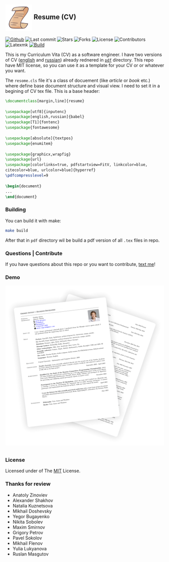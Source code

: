 <h2><img src="./images/logo.svg" alt="Favicon Preview" width="85" align="center"> Resume (CV)</h2>

[![Github](https://img.shields.io/badge/alchemmist%2FCV-blue?logo=github&label=github&color=blue)](https://github.com/alchemmist/CV)
![Last commit](https://img.shields.io/github/last-commit/alchemmist/CV?style=flat) ![Stars](https://img.shields.io/github/stars/alchemmist/CV?style=flat)
![Forks](https://img.shields.io/github/forks/alchemmist/CV?style=flat)
![License](https://img.shields.io/github/license/alchemmist/CV?style=flat)
![Contributors](https://img.shields.io/github/contributors/alchemmist/CV?style=flat)
![Latexmk](https://img.shields.io/badge/4.86-default?label=latexmk)
[![Build](https://github.com/alchemmist/CV/actions/workflows/build.yaml/badge.svg?branch=main)](https://github.com/alchemmist/CV/actions/workflows/build.yaml)

This is my Curriculum Vita (CV) as a software engineer. I have two versions of CV ([english](/pdf/english.pdf) and [russian](/pdf/russian.pdf)) already rednered in [`pdf`](/pdf) directory. This repo have MIT license, so you can use it as a template for your CV or or whatever you want.

The `resome.cls` file it's a class of docuement (like _article_ or _book_ etc.) where define base document structure and visual view. I need to set it in a begining of CV tex file. This is a base header:

```tex
\documentclass[margin,line]{resume}

\usepackage[utf8]{inputenc}
\usepackage[english,russian]{babel}
\usepackage[T1]{fontenc}
\usepackage{fontawesome}

\usepackage[absolute]{textpos}
\usepackage{enumitem}

\usepackage{graphicx,wrapfig}
\usepackage{url}
\usepackage[colorlinks=true, pdfstartview=FitV, linkcolor=blue,
citecolor=blue, urlcolor=blue]{hyperref}
\pdfcompresslevel=9

\begin{document}
...
\end{document}
```

### Building

You can build it with make:

```sh
make build
```

After that in `pdf` directory wil be build a pdf version of all `.tex` files in repo.

### Questions | Contribute

If you have questions about this repo or you want to contribute, [text me](https://t.me/alchemmist)!

### Demo

<img src="./images/demo.png" alt="Favicon Preview"  style="margin-bottom: 10px">

### License

Licensed under of The [MIT](./LICENSE) License.

### Thanks for review

- Anatoly Zinoviev
- Alexander Shakhov
- Natalia Kuznetsova
- Mikhail Doshevsky
- Yegor Bugayenko
- Nikita Sobolev
- Maxim Smirnov
- Grigory Petrov
- Pavel Sokolov
- Mikhail Flenov
- Yulia Lukyanova
- Ruslan Masgutov
